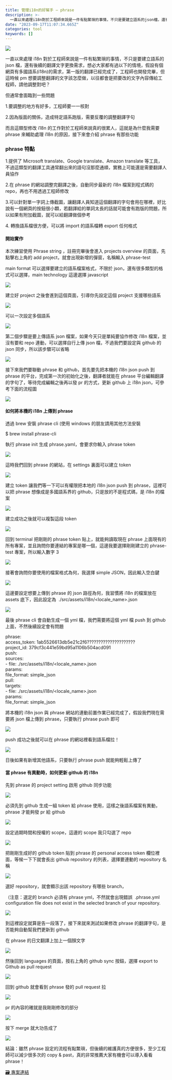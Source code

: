 ```yaml
---
title: 管理i18n的好幫手 — phrase
description: >-
  一直以來處理i18n對於工程師來說是一件有點繁瑣的事情，不只是要建立語系的json檔，還有後續的翻譯文字更換需求，想必大家都有過以下的情境，假設有個網頁有多國語系(i18n)的需求，第一版的翻譯已經完成了，工程師也開發完畢，但這時候pm想要調整翻譯的文字該怎麼做，以往都會是把要改…
date: "2023-09-17T11:07:34.665Z"
categories: tool
keywords: []
---
```


![](/Users/joectchang_mac/Downloads/medium-export-a/post2023/md_1697073963636/img/1__Xc1ufdKghdrNXCBna4u__KQ.jpeg)

一直以來處理 i18n 對於工程師來說是一件有點繁瑣的事情，不只是要建立語系的 json 檔，還有後續的翻譯文字更換需求，想必大家都有過以下的情境，假設有個網頁有多國語系(i18n)的需求，第一版的翻譯已經完成了，工程師也開發完畢，但這時候 pm 想要調整翻譯的文字該怎麼做，以往都會是把要改的文字內容傳給工程師，請他調整對吧？

但通常會面臨到一些問題

1.要調整的地方有好多，工程師要一一核對

2.因為版面的關係，造成特定語系跑版，需要反覆的調整翻譯字句

而且這類型修改 i18n 的工作對於工程師來說真的很累人，這就是為什麼我需要 phrase 來輔助處理 i18n 的原因，接下來會介紹 phrase 有那些功能

### phrase 特點

1.提供了 Microsoft translate、Google translate、Amazon translate 等工具，不過這類型的翻譯工具通常翻出來的語句沒那麼通順，實務上可能還是需要翻譯人員協作

2.在 phrase 的網站調整完翻譯之後，自動同步最新的 i18n 檔案到程式碼的 repo，再也不用透過工程師修改

3.可以針對單一字詞上傳截圖，讓翻譯人員知道這個翻譯的字句會用在哪裡，好比說有一個網頁的按鈕很小顆，若翻譯給的單詞太長的話就可能會有跑版的問題，所以如果有附加截圖，就可以給翻譯做個參考

4\. 轉換語系檔很方便，可以將 import 的語系檔轉 export 任何格式

#### 開始實作

本次練習使用 Phrase string ，註冊完畢後會進入 projects overview 的頁面，先點擊右上角的 add project，就會出現新增的彈窗，名稱輸入 phrase-test

main format 可以選擇要建立的語系檔案格式，不限於 json，還有很多類型的格式可以選擇，main technology 這邊選擇 javascript

![](/Users/joectchang_mac/Downloads/medium-export-a/post2023/md_1697073963636/img/1__qm200he12MxTEBXEIXrk5Q.png)

建立好 project 之後會進到這個頁面，引導你先設定這個 project 支援哪些語系

![](/Users/joectchang_mac/Downloads/medium-export-a/post2023/md_1697073963636/img/1____Ausbr__cnySCAsNoSdK3Hg.png)

可以一次設定多個語系

![](/Users/joectchang_mac/Downloads/medium-export-a/post2023/md_1697073963636/img/1__0DFjJ3QtTAuMbWIUHB5JWQ.png)

第二個步驟是要上傳語系 json 檔案，如果今天只是單純要協作修改 i18n 檔案，並沒有要和 repo 連動，可以選擇自行上傳 json 檔，不過我們要設定與 github 的 json 同步，所以該步驟可以省略

![](/Users/joectchang_mac/Downloads/medium-export-a/post2023/md_1697073963636/img/1____Ausbr__cnySCAsNoSdK3Hg.png)

接下來我們要聯動 phrase 和 github，首先要先把本機的 i18n json push 到 phrase 的平台，完成第一次的初始化之後，翻譯者就能在 phrase 平台編輯翻譯的字句了，等待完成編輯之後再以發 pr 的方式，更新 github 上 i18n json，可參考下面的流程圖

![](/Users/joectchang_mac/Downloads/medium-export-a/post2023/md_1697073963636/img/1__N2ev1wJ__k020gvSGfCPGlw.png)

#### 如何將本機的 i18n 上傳到 phrase

透過 brew 安裝 phrase cli (使用 windows 的朋友請用其他方法安裝

$ brew install phrase-cli

執行 phrase init 生成 phrase.yaml，會要求你輸入 phrase token

![](/Users/joectchang_mac/Downloads/medium-export-a/post2023/md_1697073963636/img/1__86xDQPQjk__Q4WETGAQQgqQ.png)

這時我們回到 phrase 的網站，在 settings 裏面可以建立 token

![](/Users/joectchang_mac/Downloads/medium-export-a/post2023/md_1697073963636/img/1__Vi7ACtyREdQYJxG3jLSv4w.png)

建立 token 讓我們等一下可以有權限把本地的 i18n json push 到 phrase，這裡可以把 phrase 想像成是多國語系界的 github，只是放的不是程式碼，是 i18n 的檔案

![](/Users/joectchang_mac/Downloads/medium-export-a/post2023/md_1697073963636/img/1__xu7ztW1__kyhNSyf2CV4z5w.png)

建立成功之後就可以複製這段 token

![](/Users/joectchang_mac/Downloads/medium-export-a/post2023/md_1697073963636/img/1__aQPuK__8BgMG3Luy8CCTkxg.png)

回到 terminal 把剛剛的 phrase token 貼上，就能夠讀取現在 phrase 上面現有的所有專案，並且詢問你要連結的專案是哪一個，這邊我要選擇剛剛建立的 phrase-test 專案，所以輸入數字 3

![](/Users/joectchang_mac/Downloads/medium-export-a/post2023/md_1697073963636/img/1__SwJEfxOz2cNANkKcAQYkgw.png)

接著會詢問你要使用的檔案格式為何，我選擇 simple JSON，因此輸入空白鍵

![](/Users/joectchang_mac/Downloads/medium-export-a/post2023/md_1697073963636/img/1__29ZvajkAoVltVFp__iPME__g.png)

這邊要設定想要上傳到 phrase 的 json 路徑為何，我習慣將 i18n 的檔案放在 assets 底下，因此設定為  ./src/assets/i18n/<locale_name>.json

![](/Users/joectchang_mac/Downloads/medium-export-a/post2023/md_1697073963636/img/1__kzFUtMr9sm5E6hUXYtOsUQ.png)

最後 phrase cli 會自動生成一個 yml 檔，我們需要將這個 yml 檔 push 到 github 上面，不然後續設定會有問題

phrase:  
 access_token: 1ab5526613db5e21c2f6?????????????????????  
 project_id: 379cf3c441e59bd95a1106b504acd091  
 push:  
 sources:  
 \- file: ./src/assets/i18n/<locale_name>.json  
 params:  
 file_format: simple_json  
 pull:  
 targets:  
 \- file: ./src/assets/i18n/<locale_name>.json  
 params:  
 file_format: simple_json

將本機的 i18n json 與 phrase 網站的連動前置作業已經完成了，假設我們現在需要將 json 檔上傳到 phrase，只要執行 phrase push 即可

![](/Users/joectchang_mac/Downloads/medium-export-a/post2023/md_1697073963636/img/1__AdAnxJbQKysbQ__rEKM5ilQ.png)

push 成功之後就可以在 phrase 的網站裡看到語系檔拉！

![](/Users/joectchang_mac/Downloads/medium-export-a/post2023/md_1697073963636/img/1__URZ4XMvXTV4VMIceBlp5iw.png)

日後如果有新增其他語系，只要執行 phrase push 就能夠輕鬆上傳了

#### 當 phrase 有異動時，如何更新 github 的 i18n

先到 phrase 的 project setting 啟用 github 同步功能

![](/Users/joectchang_mac/Downloads/medium-export-a/post2023/md_1697073963636/img/1__tcYCo2IfAJq8aF7Q1gJ99w.png)

必須先到 github 生成一組 token 給 phrase 使用，這樣之後語系檔案有異動，phrase 才能夠發 pr 給 github

![](/Users/joectchang_mac/Downloads/medium-export-a/post2023/md_1697073963636/img/1__u9JW2CH2vMps__TdI1PCU0A.png)

設定過期時間和授權的 scope，這邊的 scope 我只勾選了 repo

![](/Users/joectchang_mac/Downloads/medium-export-a/post2023/md_1697073963636/img/1__lIPIh1nw2a__M0ag9CiZj8w.png)

把剛剛生成好的 github token 貼到 phrase 的 personal access token 欄位裡面，等候一下下就會長出 github repository 的列表，選擇要連動的 repository 名稱

![](/Users/joectchang_mac/Downloads/medium-export-a/post2023/md_1697073963636/img/1__HHwgLi4nHssoPlsE__X5tkg.png)

選好 repository，就會顯示出該 repository 有哪些 branch，

（注意：選定的 branch 必須有 phrase yml，不然就會出現錯誤  .phrase.yml configuration file does not exist in the selected branch of your repository.

![](/Users/joectchang_mac/Downloads/medium-export-a/post2023/md_1697073963636/img/1__pfy06WVQkQt5nI9W85Xsag.png)

到這裡設定就算是告一段落了，接下來就來測試如果修改 phrase 的翻譯字句，是否能夠自動幫我們更新到 github

在 phrase 的日文翻譯上加上一個顏文字

![](/Users/joectchang_mac/Downloads/medium-export-a/post2023/md_1697073963636/img/1__eZ6NQHplKJgKqcJWxASbuw.png)

然後回到 languages 的頁面，按右上角的 github sync 按鈕，選擇 export to Github as pull request

![](/Users/joectchang_mac/Downloads/medium-export-a/post2023/md_1697073963636/img/1__ljqp1VPFKGoSC5ZJhemCog.png)

回到 github 就會看到 phrase 發的 pull request 拉

![](/Users/joectchang_mac/Downloads/medium-export-a/post2023/md_1697073963636/img/1__pCqyw1qlvT1gbZ3oPP__7cQ.png)

pr 的內容的確就是我剛剛修改的部分

![](/Users/joectchang_mac/Downloads/medium-export-a/post2023/md_1697073963636/img/1__itcZlewx4MJYMgf0KrtUIw.png)

按下 merge 就大功告成了

![](/Users/joectchang_mac/Downloads/medium-export-a/post2023/md_1697073963636/img/1__gKW6WwR6AY0__vie6L7QdRQ.png)

結論：雖然 phrase 設定的流程有點繁瑣，但後續的維護真的方便很多，至少工程師可以減少很多次的 copy & past，真的非常推薦大家有機會可以導入看看 phrase！

[🗃 專案連結](https://github.com/ChangChiao/phrase-test)
